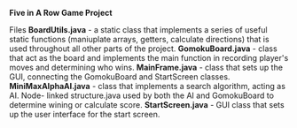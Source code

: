**Five in A Row Game Project**

Files
**BoardUtils.java** - a static class that implements a series of useful static functions (maniuplate
arrays, getters, calculate directions) that is used throughout all other parts of the project.
**GomokuBoard.java** - class that act as the board and implements the main function in recording
player's moves and determining who wins. 
**MainFrame.java** - class that sets up the GUI, connecting the GomokuBoard and StartScreen classes.
**MiniMaxAlphaAI.java** - class that implements a search algorithm, acting as AI.
Node- linked structure.java used by both the AI and GomokuBoard to determine wining or calculate score.
**StartScreen.java** - GUI class that sets up the user interface for the start screen.
